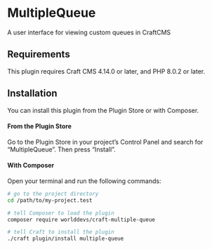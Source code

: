 # MultipleQueue

A user interface for viewing custom queues in CraftCMS

## Requirements

This plugin requires Craft CMS 4.14.0 or later, and PHP 8.0.2 or later.

## Installation

You can install this plugin from the Plugin Store or with Composer.

#### From the Plugin Store

Go to the Plugin Store in your project’s Control Panel and search for “MultipleQueue”. Then press “Install”.

#### With Composer

Open your terminal and run the following commands:

```bash
# go to the project directory
cd /path/to/my-project.test

# tell Composer to load the plugin
composer require worlddevs/craft-multiple-queue

# tell Craft to install the plugin
./craft plugin/install multiple-queue
```
